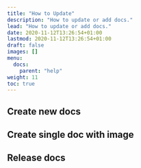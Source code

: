 ```yaml
---
title: "How to Update"
description: "How to update or add docs."
lead: "How to update or add docs."
date: 2020-11-12T13:26:54+01:00
lastmod: 2020-11-12T13:26:54+01:00
draft: false
images: []
menu:
  docs:
    parent: "help"
weight: 11
toc: true
---
```


## Create new docs

## Create single doc with image

## Release docs
